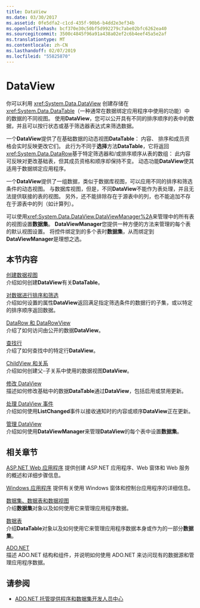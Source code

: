 ```yaml
---
title: DataView
ms.date: 03/30/2017
ms.assetid: 0fe5dfa2-c1cd-435f-90b6-b4dd2e3ef34b
ms.openlocfilehash: bcf370e30c50bf5d992279c7abe02bfc6262ea40
ms.sourcegitcommit: 3500c4845f96a91a438a02ef2c6b4eef45a5e2af
ms.translationtype: MT
ms.contentlocale: zh-CN
ms.lasthandoff: 02/07/2019
ms.locfileid: "55825870"
---
```

# <a name="dataviews"></a>DataView
你可以利用 <xref:System.Data.DataView> 创建存储在 <xref:System.Data.DataTable>（一种通常在数据绑定应用程序中使用的功能）中的数据的不同视图。 使用**DataView**，您可以公开具有不同的排序顺序的表中的数据，并且可以按行状态或基于筛选器表达式来筛选数据。  
  
 一个**DataView**提供了在基础数据的动态视图**DataTable**： 内容、 排序和成员资格会实时反映更改它们。 此行为不同于**选择**方法**DataTable**，它将返回<xref:System.Data.DataRow>基于特定筛选器和/或排序顺序从表的数组： 此内容可反映对更改基础表，但其成员资格和顺序却保持不变。 动态功能**DataView**使其适用于数据绑定应用程序。  
  
 一个**DataView**提供了一组数据，类似于数据库视图，可以应用不同的排序和筛选条件的动态视图。 与数据库视图，但是，不同**DataView**不能作为表处理，并且无法提供联接的表的视图。 另外，还不能排除存在于源表中的列，也不能追加不存在于源表中的列（如计算列）。  
  
 可以使用<xref:System.Data.DataView.DataViewManager%2A>来管理中的所有表的视图设置**数据集**。 **DataViewManager**您提供一种方便的方法来管理的每个表的默认视图设置。 将控件绑定到的多个表时**数据集**，从而绑定到**DataViewManager**是理想之选。  
  
## <a name="in-this-section"></a>本节内容  
 [创建数据视图](../../../../../docs/framework/data/adonet/dataset-datatable-dataview/creating-a-dataview.md)  
 介绍如何创建**DataView**有关**DataTable**。  
  
 [对数据进行排序和筛选](../../../../../docs/framework/data/adonet/dataset-datatable-dataview/sorting-and-filtering-data.md)  
 介绍如何设置的属性**DataView**返回满足指定筛选条件的数据行的子集，或以特定的排序顺序返回数据。  
  
 [DataRow 和 DataRowView](../../../../../docs/framework/data/adonet/dataset-datatable-dataview/datarows-and-datarowviews.md)  
 介绍了如何访问由公开的数据**DataView**。  
  
 [查找行](../../../../../docs/framework/data/adonet/dataset-datatable-dataview/finding-rows.md)  
 介绍了如何查找中的特定行**DataView**。  
  
 [ChildView 和关系](../../../../../docs/framework/data/adonet/dataset-datatable-dataview/childviews-and-relations.md)  
 介绍如何创建父-子关系中使用的数据视图**DataView**。  
  
 [修改 DataView](../../../../../docs/framework/data/adonet/dataset-datatable-dataview/modifying-dataviews.md)  
 描述如何修改基础中的数据**DataTable**通过**DataView**，包括启用或禁用更新。  
  
 [处理 DataView 事件](../../../../../docs/framework/data/adonet/dataset-datatable-dataview/handling-dataview-events.md)  
 介绍如何使用**ListChanged**事件以接收通知时的内容或顺序**DataView**正在更新。  
  
 [管理 DataView](../../../../../docs/framework/data/adonet/dataset-datatable-dataview/managing-dataviews.md)  
 介绍如何使用**DataViewManager**来管理**DataView**的每个表中设置**数据集**。  
  
## <a name="related-sections"></a>相关章节  
 [ASP.NET Web 应用程序](https://docs.microsoft.com/previous-versions/655cec97(v=vs.100))  
 提供创建 ASP.NET 应用程序、Web 窗体和 Web 服务的概述和详细步骤信息。  
  
 [Windows 应用程序](https://docs.microsoft.com/previous-versions/ms184421(v=vs.100))  
 提供有关使用 Windows 窗体和控制台应用程序的详细信息。  
  
 [数据集、数据表和数据视图](../../../../../docs/framework/data/adonet/dataset-datatable-dataview/index.md)  
 介绍**数据集**对象以及如何使用它来管理应用程序数据。  
  
 [数据表](../../../../../docs/framework/data/adonet/dataset-datatable-dataview/datatables.md)  
 介绍**DataTable**对象以及如何使用它来管理应用程序数据本身或作为的一部分**数据集**。  
  
 [ADO.NET](../../../../../docs/framework/data/adonet/index.md)  
 描述 ADO.NET 结构和组件，并说明如何使用 ADO.NET 来访问现有的数据源和管理应用程序数据。  
  
## <a name="see-also"></a>请参阅
- [ADO.NET 托管提供程序和数据集开发人员中心](https://go.microsoft.com/fwlink/?LinkId=217917)
